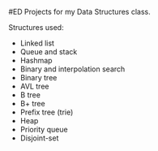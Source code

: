 #ED
Projects for my Data Structures class. 

Structures used:
* Linked list
* Queue and stack
* Hashmap
* Binary and interpolation search
* Binary tree
* AVL tree
* B tree
* B+ tree
* Prefix tree (trie)
* Heap
* Priority queue
* Disjoint-set
